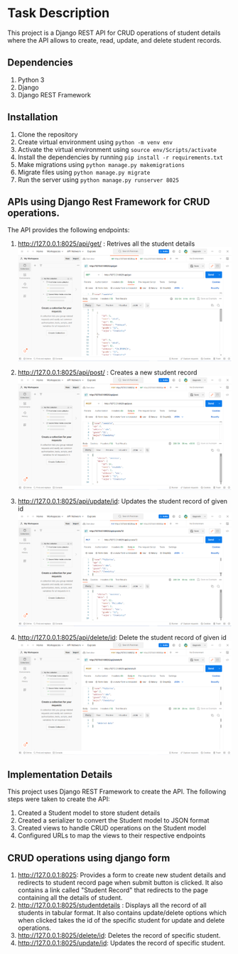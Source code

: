 # Task Description
This project is a Django REST API for CRUD operations of student details where the API allows to create, read, update, and delete student records.

## Dependencies
1. Python 3
2. Django
3. Django REST Framework

## Installation
1. Clone the repository
1. Create virtual environment using `python -m venv env`
1. Activate the virtual environment using `source env/Scripts/activate`
1. Install the dependencies by running `pip install -r requirements.txt`
1. Make migrations using `python manage.py makemigrations`
1. Migrate files using `python manage.py migrate` 
1. Run the server using `python manage.py runserver 8025`

## APIs using Django Rest Framework for CRUD operations.
The API provides the following endpoints:

1. http://127.0.0.1:8025/api/get/ : Retrives all the student details
![Alt text](images/image-3.png)

2. http://127.0.0.1:8025/api/post/ : Creates a new student record
![Alt text](images/image-2.png)

3. http://127.0.0.1:8025/api/update/id: Updates the student record of given id
![Alt text](images/image-1.png)

4. http://127.0.0.1:8025/api/delete/id: Delete the student record of given id 
![Alt text](images/image.png)

## Implementation Details
This project uses Django REST Framework to create the API. The following steps were taken to create the API:
1. Created a Student model to store student details
2. Created a serializer to convert the Student model to JSON format
3. Created views to handle CRUD operations on the Student model
4. Configured URLs to map the views to their respective endpoints

## CRUD operations using django form
1. http://127.0.0.1:8025: Provides a form to create new student details and redirects to student record page when submit button is clicked. It also contains a link called "Student Record" that redirects to the page containing all the details of student. 
2. http://127.0.0.1:8025/studentdetails : Displays all the record of all students in tabular format. It also contains update/delete options which when clicked takes the id of the specific student for update and delete operations. 
3. http://127.0.0.1:8025/delete/id: Deletes the record of specific student.
4. http://127.0.0.1:8025/update/id: Updates the record of specific student.
